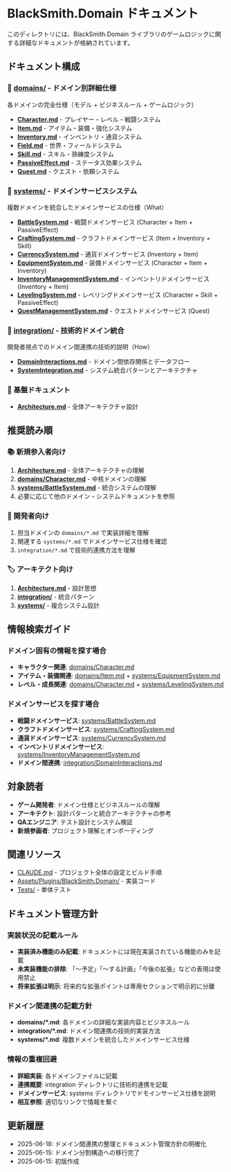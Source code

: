 # BlackSmith.Domain ドキュメント

このディレクトリには、BlackSmith.Domain ライブラリのゲームロジックに関する詳細なドキュメントが格納されています。

## ドキュメント構成

### 📁 [domains/](./domains/) - ドメイン別詳細仕様
各ドメインの完全仕様（モデル + ビジネスルール + ゲームロジック）
- **[Character.md](./domains/Character.md)** - プレイヤー・レベル・戦闘システム
- **[Item.md](./domains/Item.md)** - アイテム・装備・強化システム  
- **[Inventory.md](./domains/Inventory.md)** - インベントリ・通貨システム
- **[Field.md](./domains/Field.md)** - 世界・フィールドシステム
- **[Skill.md](./domains/Skill.md)** - スキル・熟練度システム
- **[PassiveEffect.md](./domains/PassiveEffect.md)** - ステータス効果システム
- **[Quest.md](./domains/Quest.md)** - クエスト・依頼システム

### 📁 [systems/](./systems/) - ドメインサービスシステム
複数ドメインを統合したドメインサービスの仕様（What）
- **[BattleSystem.md](./systems/BattleSystem.md)** - 戦闘ドメインサービス (Character + Item + PassiveEffect)
- **[CraftingSystem.md](./systems/CraftingSystem.md)** - クラフトドメインサービス (Item + Inventory + Skill)
- **[CurrencySystem.md](./systems/CurrencySystem.md)** - 通貨ドメインサービス (Inventory + Item)
- **[EquipmentSystem.md](./systems/EquipmentSystem.md)** - 装備ドメインサービス (Character + Item + Inventory)
- **[InventoryManagementSystem.md](./systems/InventoryManagementSystem.md)** - インベントリドメインサービス (Inventory + Item)
- **[LevelingSystem.md](./systems/LevelingSystem.md)** - レベリングドメインサービス (Character + Skill + PassiveEffect)
- **[QuestManagementSystem.md](./systems/QuestManagementSystem.md)** - クエストドメインサービス (Quest)

### 📁 [integration/](./integration/) - 技術的ドメイン統合
開発者視点でのドメイン間連携の技術的説明（How）
- **[DomainInteractions.md](./integration/DomainInteractions.md)** - ドメイン間依存関係とデータフロー
- **[SystemIntegration.md](./integration/SystemIntegration.md)** - システム統合パターンとアーキテクチャ

### 📄 基盤ドキュメント
- **[Architecture.md](./Architecture.md)** - 全体アーキテクチャ設計

## 推奨読み順

### 📚 新規参入者向け
1. **[Architecture.md](./Architecture.md)** - 全体アーキテクチャの理解
2. **[domains/Character.md](./domains/Character.md)** - 中核ドメインの理解
3. **[systems/BattleSystem.md](./systems/BattleSystem.md)** - 統合システムの理解
4. 必要に応じて他のドメイン・システムドキュメントを参照

### 🔧 開発者向け
1. 担当ドメインの `domains/*.md` で実装詳細を理解
2. 関連する `systems/*.md` でドメインサービス仕様を確認
3. `integration/*.md` で技術的連携方法を理解

### 🏷️ アーキテクト向け
1. **[Architecture.md](./Architecture.md)** - 設計思想
2. **[integration/](./integration/)** - 統合パターン
3. **[systems/](./systems/)** - 複合システム設計

## 情報検索ガイド

### ドメイン固有の情報を探す場合
- **キャラクター関連**: [domains/Character.md](./domains/Character.md)
- **アイテム・装備関連**: [domains/Item.md](./domains/Item.md) + [systems/EquipmentSystem.md](./systems/EquipmentSystem.md)
- **レベル・成長関連**: [domains/Character.md](./domains/Character.md) + [systems/LevelingSystem.md](./systems/LevelingSystem.md)

### ドメインサービスを探す場合
- **戦闘ドメインサービス**: [systems/BattleSystem.md](./systems/BattleSystem.md)
- **クラフトドメインサービス**: [systems/CraftingSystem.md](./systems/CraftingSystem.md)
- **通貨ドメインサービス**: [systems/CurrencySystem.md](./systems/CurrencySystem.md)
- **インベントリドメインサービス**: [systems/InventoryManagementSystem.md](./systems/InventoryManagementSystem.md)
- **ドメイン間連携**: [integration/DomainInteractions.md](./integration/DomainInteractions.md)

## 対象読者

- **ゲーム開発者**: ドメイン仕様とビジネスルールの理解
- **アーキテクト**: 設計パターンと統合アーキテクチャの参考
- **QAエンジニア**: テスト設計とシステム検証
- **新規参画者**: プロジェクト理解とオンボーディング

## 関連リソース

- [CLAUDE.md](../CLAUDE.md) - プロジェクト全体の設定とビルド手順
- [Assets/Plugins/BlackSmith.Domain/](../Assets/Plugins/BlackSmith.Domain/) - 実装コード
- [Tests/](../Assets/Plugins/BlackSmith.Domain/Tests/) - 単体テスト

## ドキュメント管理方針

### 実装状況の記載ルール
- **実装済み機能のみ記載**: ドキュメントには現在実装されている機能のみを記載
- **未実装機能の排除**: 「〜予定」「〜する計画」「今後の拡張」などの表現は使用禁止
- **将来拡張は明示**: 将来的な拡張ポイントは専用セクションで明示的に分離

### ドメイン間連携の記載方針
- **domains/*.md**: 各ドメインの詳細な実装内容とビジネスルール
- **integration/*.md**: ドメイン間連携の技術的実装方法
- **systems/*.md**: 複数ドメインを統合したドメインサービス仕様

### 情報の重複回避
- **詳細実装**: 各ドメインファイルに記載
- **連携概要**: integration ディレクトリに技術的連携を記載
- **ドメインサービス**: systems ディレクトリでドモインサービス仕様を説明
- **相互参照**: 適切なリンクで情報を繋ぐ

## 更新履歴

- 2025-06-18: ドメイン間連携の整理とドキュメント管理方針の明確化
- 2025-06-15: ドメイン分割構造への移行完了
- 2025-06-15: 初版作成